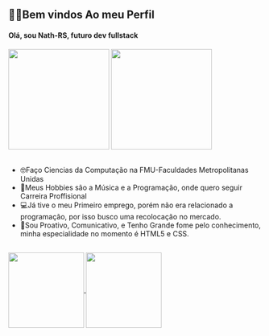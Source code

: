 ## 🧏‍♂️Bem vindos Ao meu Perfil
#### Olá, sou Nath-RS, futuro dev fullstack 

<div>
<img height="200em" src="https://github-readme-stats.vercel.app/api?username=Nath-RS&show_icons=true&theme=vue&include_all_commits=true&count_private=true"/>
<img height="200em" src="https://github-readme-stats.vercel.app/api/top-langs/?username=Nath-RS&layout=compact&langs_count=7&theme=vue"/>
</div>

##

- 🤓Faço Ciencias da Computação na FMU-Faculdades Metropolitanas Unidas
- 🤩Meus Hobbies são a Música e a Programação, onde quero seguir Carreira Proffisional
- 💻Já tive o meu Primeiro emprego, porém não era relacionado a programação, por isso busco uma recolocação no mercado.
- 💨Sou Proativo, Comunicativo, e Tenho Grande fome pelo conhecimento, minha especialidade no momento é HTML5 e CSS.
##

<div>  
  <a href="https://github.com/Nath-RS/Projetos-Faculdade">
  <img height="150em" align="center" src="https://github-readme-stats.vercel.app/api/pin/?username=Nath-RS&repo=Projetos-Faculdade &theme=vue" />
</a>
<a href="https://github.com/Nath-RS/Web-Projects">
  <img height="150em" align="center" src="https://github-readme-stats.vercel.app/api/pin/?username=Nath-RS&repo=Web-Projects &theme=vue" />
</a>
</div>
